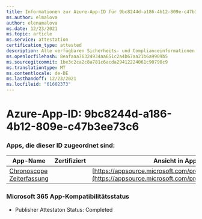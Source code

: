 ```yaml
---
title: Informationen zur Azure-App-ID für 9bc8244d-a186-4b12-809e-c47b3ee73c6
ms.author: elmalova
author: elenamalova
ms.date: 12/23/2021
ms.topic: article
ms.service: attestation
certification_type: attested
description: Alle verfügbaren Sicherheits- und Complianceinformationen für 9bc8244d-a186-4b12-809e-c47b3eee73c6.
ms.openlocfilehash: 8eafaaa76324934aa651c2a4b67aa21b6a9909b5
ms.sourcegitcommit: 1be3c2ca2c8a781c6acda29412224061c90790c9
ms.translationtype: MT
ms.contentlocale: de-DE
ms.lasthandoff: 12/23/2021
ms.locfileid: "61602373"
---
```

# <a name="azure-app-id-9bc8244d-a186-4b12-809e-c47b3eee73c6"></a>Azure-App-ID: 9bc8244d-a186-4b12-809e-c47b3ee73c6


### <a name="apps-associated-with-this-id"></a>Apps, die dieser ID zugeordnet sind:
| **App-Name** | **Zertifiziert** | **Ansicht in AppSource** |
|--------------|---------------|-----------------------|
| [Chronoscope Zeiterfassung](https://docs.microsoft.com/microsoft-365-app-certification/forward/WA200003095) |  | [https://appsource.microsoft.com/product/office/WA200003095](https://appsource.microsoft.com/product/office/WA200003095) |

### <a name="microsoft-365-app-compliance-status"></a>Microsoft 365 App-Kompatibilitätsstatus
- Publisher Attestaton Status: Completed
